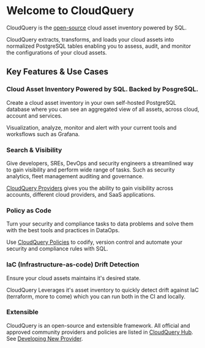 # Welcome to CloudQuery

CloudQuery is the [open-source](https://github.com/cloudquery/cloudquery) cloud asset inventory powered by SQL.

CloudQuery extracts, transforms, and loads your cloud assets into normalized PostgreSQL tables enabling you to assess, audit, and monitor the configurations of your cloud assets.

## Key Features & Use Cases

### Cloud Asset Inventory Powered by SQL. Backed by PosgreSQL.

Create a cloud asset inventory in your own self-hosted PostgreSQL database where you can see an aggregated view of all assets, across cloud, account and services.

Visualization, analyze, monitor and alert with your current tools and worksflows such as Grafana.

### Search & Visibility

Give developers, SREs, DevOps and security engineers a streamlined way to gain visibility and perform wide range of tasks. Such as security analytics, fleet management auditing and governance. 

[CloudQuery Providers](https://hub.cloudquery.io) gives you the ability to gain visibility across accounts, different cloud providers, and SaaS applications.

### Policy as Code

Turn your security and compliance tasks to data problems and solve them with the best tools and practices in DataOps.

Use [CloudQuery Policies](./cli/policy/overview) to codify, version control and automate your security and compliance rules with SQL.


### IaC (Infrastructure-as-code) Drift Detection

Ensure your cloud assets maintains it's desired state. 

CloudQuery Leverages it's asset inventory to quickly detect drift against IaC (terraform, more to come) which you can run both in the CI and locally.


### Extensible

CloudQuery is an open-source and extensible framework. All official and approved community providers and policies are listed in [CloudQuery Hub](https://hub.cloudquery.io). See [Developing New Provider](./developers/developing-new-provider.md).

